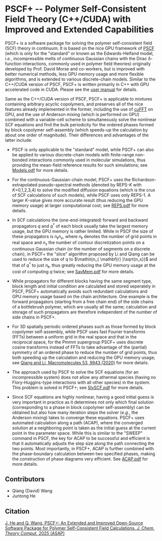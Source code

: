 # PSCF+ -- Polymer Self-Consistent Field Theory (C++/CUDA) with Improved and Extended Capabilities
PSCF+ is a software package for solving the polymer self-consistent field (SCF) theory in continuum. 
It is based on the nice GPU framework of [PSCF](https://github.com/dmorse/pscfpp) 
(which is only for the "standard" or known as the Edwards-Helfand model, *i.e.*,
incompressible melts of continuous Gaussian chains with the Dirac δ-function interactions, commonly used in
polymer field theories) originally developed by Prof. David Morse and co-workers, but is improved with better
numerical methods, less GPU memory usage and more flexible algorithms, and is extended to various discrete-chain models. 
Similar to the C++/CUDA version of PSCF, PSCF+ is written primarily in C++ with
GPU accelerated code in CUDA. Please see the [user manual](https://github.com/qwcsu/pscfplus-man/blob/master/refman.md) for details.

Same as the C++/CUDA version of PSCF, PSCF+ is applicable to mixtures containing arbitrary acyclic copolymers,
and preserves all of the nice features already implemented in the former, including the use of 
[cuFFT](https://docs.nvidia.com/cuda/cufft/index.html) 
on GPU, and the use of Anderson mixing (which is performed on GPU) combined with a variable-cell scheme to simultaneously solve
the nonlinear SCF equations and find the bulk periodicity for the ordered phases formed by block copolymer self-assembly 
(which speeds-up the calculation by about one order of magnitude). Their differences and advantages of the latter include:

- PSCF is only applicable to the "standard" model, while PSCF+ can also be applied to various discrete-chain
  models with finite-range non-bonded interactions commonly used in molecular simulations, thus providing the
  mean-field reference results for such simulations; see 
  [Models.pdf](https://github.com/qwcsu/pscfplus/blob/master/doc/notes/Models.pdf) for more details.

- For the continuous-Gaussian-chain model, PSCF+ uses the Richardson-extrapolated pseudo-spectral
  methods (denoted by REPS-*K* with *K*=0,1,2,3,4) to solve the modified diffusion equations (which is the crux of
  SCF calculations of such models), while PSCF uses only REPS-1. A larger *K*-value gives more accurate result (thus reducing the GPU memory usage) at larger computational cost; see [REPS.pdf](https://github.com/qwcsu/pscfplus/blob/master/doc/notes/REPS.pdf) for more details.

- In SCF calculations the (one-end-integrated) forward and backward propagators 
  $q$ and $q^\dagger$ of each block
  usually take the largest memory usage, but the GPU memory is rather limited. While in PSCF the size of
  these propagators is $n_{\mathbf{r}}n_s$, where $n_{\mathbf{r}}$ denotes the number of grid points in real space and $n_s$ the number of
  contour discretization points on a continuous Gaussian chain (or the number of segments on a discrete
  chain), in PSCF+ the "slice" algorithm proposed by Li and Qiang can be used to reduce the size of $q$ to
  $\mathit{n_{ \mathbf{r} }\sqrt{n_s}}$
  and that of $q^\dagger$ to just $n_{\mathbf{r}}$, thus greatly reducing the GPU memory usage at the cost of computing $q$
  twice; see [SavMem.pdf](https://github.com/qwcsu/pscfplus/blob/master/doc/notes/SavMem.pdf) for more details.

- While propagators for different blocks having the same segment type, block length and initial condition are
  calculated and stored seperately in PSCF, PSCF+ automatically avoids such redundant calculations and GPU memory usage
  based on the chain architecture. One example is the forward propagators (starting from a free chain end) of
  the side chains of a bottlebrush polymer, which are usually all the same; calculation and storage of such propagators are therefore independent of the number of side chains in PSCF+.

- For 3D spatially periodic ordered phases such as those formed by block copolymer self-assembly, while
  PSCF uses fast Fourier transforms (FFTs) between a uniform grid in the real space and that in the reciprocal
  space, for the Pmmm supergroup PSCF+ uses discrete cosine transforms instead of FFTs to take advantage
  of the (partial) symmetry of an ordered phase to reduce the number of grid points, thus both speeding up the
  calculation and reducing the GPU memory usage; see 
  [Qiang and Li, Macromolecules 53, 9943 (2020)](https://pubs.acs.org/doi/abs/10.1021/acs.macromol.0c01974) for more
  details.

- The approach used by PSCF to solve the SCF equations (for an incompressible system) does not allow any
  athermal species (having no Flory-Huggins-type interactions with all other species) in the system. This
  problem is solved in PSCF+; see [SlvSCF.pdf](https://github.com/qwcsu/pscfplus/blob/master/doc/notes/SlvSCF.pdf) for more details.

- Since SCF equations are highly nonlinear, having a good initial guess is very important in practice as it
  determines not only which final solution (corresponding to a phase in block copolymer self-assembly) can be
  obtained but also how many iteration steps the solver (*e.g.*, the Anderson mixing) takes to converge these
  equations. PSCF+ uses automated calculation along a path (ACAP), where the converged solution at a neighboring point is taken as the initial guess at the current point in the parameter space. While this is similar
  to the "SWEEP" command in PSCF, the key for ACAP to be successful and efficient is that it automatically
  adjusts the step size along the path connecting the two points. Most importantly, in PSCF+, ACAP is further combined with the
  phase-boundary calculation between two specified phases, making the construction of phase diagrams very
  efficient. See [ACAP.pdf](https://github.com/qwcsu/pscfplus/blob/master/doc/notes/ACAP.pdf) for more details.

## Contributors
- Qiang (David) Wang
- Juntong He

## Citation

[J. He and Q. Wang, PSCF+: An Extended and Improved Open-Source Software Package for Polymer Self-Consistent Field Calculations. *J. Chem. Theory Comput.* 2025 (ASAP)](https://pubs.acs.org/doi/10.1021/acs.jctc.5c01171)

